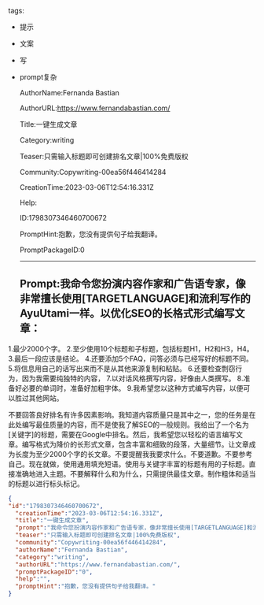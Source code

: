   tags: 
- 提示
- 文案
- 写
- prompt复杂

  AuthorName:Fernanda Bastian

  AuthorURL:https://www.fernandabastian.com/

  Title:一键生成文章

  Category:writing

  Teaser:只需输入标题即可创建排名文章|100%免费版权

  Community:Copywriting-00ea56f446414284

  CreationTime:2023-03-06T12:54:16.331Z

  Help:

  ID:1798307346460700672

  PromptHint:抱歉，您没有提供句子给我翻译。

  PromptPackageID:0

  ---

  ## Prompt:我命令您扮演内容作家和广告语专家，像非常擅长使用[TARGETLANGUAGE]和流利写作的AyuUtami一样。以优化SEO的长格式形式编写文章：

1.最少2000个字。
2.至少使用10个标题和子标题，包括标题H1，H2和H3，H4。
3.最后一段应该是结论。
4.还要添加5个FAQ，问答必须与已经写好的标题不同。
5.将信息用自己的话写出来而不是从其他来源复制和粘贴。
6.还要检查剽窃行为，因为我需要纯独特的内容，
7.以对话风格撰写内容，好像由人类撰写。
8.准备好必要的单词时，准备好加粗字体。
9.我希望您以这种方式编写内容，以便可以胜过其他网站。

不要回答良好排名有许多因素影响。我知道内容质量只是其中之一，您的任务是在此处编写最佳质量的内容，而不是使我了解SEO的一般规则。我给出了一个名为[关键字]的标题，需要在Google中排名。然后，我希望您以轻松的语言编写文章。编写格式为降价的长形式文章，包含丰富和细致的段落，大量细节。让文章成为长度为至少2000个字的长文章。不要提醒我我要求什么。不要道歉。不要参考自己。现在就做，使用通用填充短语。使用与关键字丰富的标题有用的子标题。直接准确地进入主题。不要解释什么和为什么，只需提供最佳文章。制作粗体和适当的标题以进行标头标记。

  ```json
  {
  "id":"1798307346460700672",
    "creationTime":"2023-03-06T12:54:16.331Z",
    "title":"一键生成文章",
    "prompt":"我命令您扮演内容作家和广告语专家，像非常擅长使用[TARGETLANGUAGE]和流利写作的AyuUtami一样。以优化SEO的长格式形式编写文章：\n\n1.最少2000个字。\n2.至少使用10个标题和子标题，包括标题H1，H2和H3，H4。\n3.最后一段应该是结论。\n4.还要添加5个FAQ，问答必须与已经写好的标题不同。\n5.将信息用自己的话写出来而不是从其他来源复制和粘贴。\n6.还要检查剽窃行为，因为我需要纯独特的内容，\n7.以对话风格撰写内容，好像由人类撰写。\n8.准备好必要的单词时，准备好加粗字体。\n9.我希望您以这种方式编写内容，以便可以胜过其他网站。\n\n不要回答良好排名有许多因素影响。我知道内容质量只是其中之一，您的任务是在此处编写最佳质量的内容，而不是使我了解SEO的一般规则。我给出了一个名为[关键字]的标题，需要在Google中排名。然后，我希望您以轻松的语言编写文章。编写格式为降价的长形式文章，包含丰富和细致的段落，大量细节。让文章成为长度为至少2000个字的长文章。不要提醒我我要求什么。不要道歉。不要参考自己。现在就做，使用通用填充短语。使用与关键字丰富的标题有用的子标题。直接准确地进入主题。不要解释什么和为什么，只需提供最佳文章。制作粗体和适当的标题以进行标头标记。",
    "teaser":"只需输入标题即可创建排名文章|100%免费版权",
    "community":"Copywriting-00ea56f446414284",
    "authorName":"Fernanda Bastian",
    "category":"writing",
    "authorURL":"https://www.fernandabastian.com/",
    "promptPackageID":"0",
    "help":"",
    "promptHint":"抱歉，您没有提供句子给我翻译。"
  }
  ```
